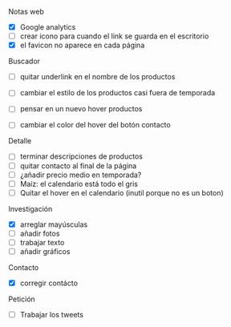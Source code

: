 
Notas web
- [x] Google analytics
- [ ] crear icono para cuando el link se guarda en el escritorio
- [x] el favicon no aparece en cada página

Buscador
- [ ] quitar underlink en el nombre de los productos
- [ ] cambiar el estilo de los productos casi fuera de temporada
- [ ] pensar en un nuevo hover productos
- [ ] cambiar el color del hover del botón contacto


Detalle
- [ ] terminar descripciones de productos
- [ ] quitar contacto al final de la página
- [ ] ¿añadir precio medio en temporada?
- [ ] Maíz: el calendario está todo el gris
- [ ] Quitar el hover en el calendario (inutil porque no es un boton)

Investigación
- [x] arreglar mayúsculas
- [ ] añadir fotos
- [ ] trabajar texto
- [ ] añadir gráficos

Contacto
- [x] corregir contácto

Petición
- [ ] Trabajar los tweets
